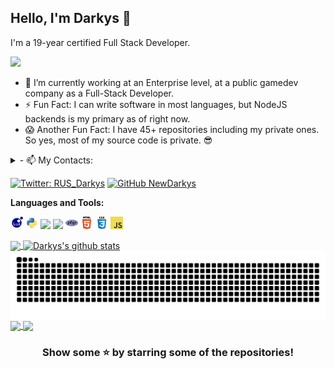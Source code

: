 ## Hello, I'm Darkys 👋
I'm a 19-year certified Full Stack Developer.

<img src="https://discord.c99.nl/widget/theme-3/725731246218412064.png">

- 🔭 I’m currently working at an Enterprise level, at a public gamedev company as a Full-Stack Developer.
- ⚡ Fun Fact: I can write software in most languages, but NodeJS backends is my primary as of right now.
- 😱 Another Fun Fact: I have 45+ repositories including my private ones. So yes, most of my source code is private. 😎
<details>
  <summary> - 📫 My Contacts:</summary>
  <a href="https://twitter.com/RUS_Darkys" target="_blank">Twitter / X</a><br>
  <a href="https://www.youtube.com/channel/UCuxy9aXG43ruqRY4LrbTfqg" target="_blank">Youtube</a><br>
  <a href="https://discord.com/users/725731246218412064" target="_blank">Discord</a><br>
 
</details>

[![Twitter: RUS_Darkys](https://img.shields.io/twitter/follow/RUS_Darkys?style=social)](https://twitter.com/RUS_Darkys)
[![GitHub NewDarkys](https://img.shields.io/github/followers/NewDarkys?label=follow&style=social)](https://github.com/NewDarkys)

**Languages and Tools:**  

<code><a href="https://luau-lang.org"><img height="20" src="https://raw.githubusercontent.com/devicons/devicon/master/icons/lua/lua-original.svg"></a></code>
<code><a href="https://www.python.org/"><img height="20" src="https://raw.githubusercontent.com/devicons/devicon/master/icons/python/python-original.svg"></a></code>
<code><a href="https://www.autohotkey.com/"><img height="20" src="https://raw.githubusercontent.com/bluesatin/Autohotkey-Icons/master/Icons/11-LightGreen/H.ico"></a></code>
<code><a href="https://isocpp.org/"><img height="20" src="https://avatars.githubusercontent.com/u/59276?s=200&v=4"></a></code>
<code><a href="https://www.php.net/"><img height="20" src="https://raw.githubusercontent.com/github/explore/80688e429a7d4ef2fca1e82350fe8e3517d3494d/topics/php/php.png"></a></code>
<code><a href="https://developer.mozilla.org/en-US/docs/Web/HTML"><img height="20" src="https://raw.githubusercontent.com/github/explore/80688e429a7d4ef2fca1e82350fe8e3517d3494d/topics/html/html.png"></a></code>
<code><a href="https://developer.mozilla.org/en-US/docs/Web/CSS"><img height="20" src="https://raw.githubusercontent.com/github/explore/80688e429a7d4ef2fca1e82350fe8e3517d3494d/topics/css/css.png"></a></code>
<code><a href="https://developer.mozilla.org/en-US/docs/Web/JavaScript"><img height="20" src="https://raw.githubusercontent.com/github/explore/80688e429a7d4ef2fca1e82350fe8e3517d3494d/topics/javascript/javascript.png"></a></code>

<a href="https://github.com/NewDarkys">
  <img align="center" src="https://github-readme-stats.vercel.app/api/top-langs/?username=NewDarkys&theme=dark&hide_langs_below=1" />
</a>
<a href="https://github.com/NewDarkys">
 <img align="center" src="https://github-readme-stats.vercel.app/api?username=NewDarkys&show_icons=true&theme=dark&line_height=27" alt="Darkys's github stats"/>
</a>

<img align="center" src="snake.svg" />

<a href="https://github.com/NewDarkys/www.darkys.ru">
  <img align="center" src="https://github-readme-stats.vercel.app/api/pin/?username=NewDarkys&repo=www.darkys.ru&theme=dark" />
</a>

<a href="https://github.com/NewDarkys/www.xfirka.ru">
  <img align="center" src="https://github-readme-stats.vercel.app/api/pin/?username=NewDarkys&repo=www.xfirka.ru&theme=dark" />
</a>

<div align="center">

### Show some ⭐ by starring some of the repositories!

</div>
